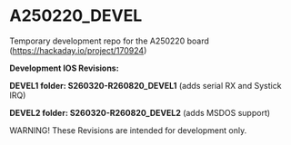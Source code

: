# A250220_DEVEL
Temporary development repo for the A250220 board (https://hackaday.io/project/170924)

**Development IOS Revisions:**

**DEVEL1 folder: S260320-R260820_DEVEL1** (adds serial RX and Systick IRQ)

**DEVEL2 folder: S260320-R260820_DEVEL2** (adds MSDOS support)

WARNING! These Revisions are intended for development only.
